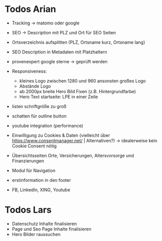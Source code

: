 # Todos Arian
- Tracking -> matomo oder google
- SEO -> Description mit PLZ und Ort für SEO Seiten
- Ortsverzeichnis aufsplitten (PLZ, Ortsname kurz, Ortsname lang)
- SEO Description in Metadaten mit Platzhaltern
- provenexpert google sterne -> geprüft werden

- Responsiveness:
    - kleines Logo zwischen 1280 und 960 ansonsten großes Logo
    - Abstände Logo
    - ab 2000px breite Hero Bild Fixen (z.B. Hintergrundfarbe)
    - Hero Text startseite: LPE in einer Zeile

- listen schriftgröße zu groß
- schatten für outline button
- youtube integration (performance)

- Einwilligung zu Cookies & Daten (vielleicht über https://www.consentmanager.net/ | Alternativen?) -> idealerweise kein Cookie Consent nötig

- Übersichtsseiten Orte, Versicherungen, Altersvorsorge und Finanzierungen
- Modul für Navigation
- erstinformation in den footer
- FB, LinkedIn, XING, Youtube

# Todos Lars

- Datenschutz Inhalte finalisieren
- Page und Seo Page Inhalte finalisieren
- Hero Bilder raussuchen